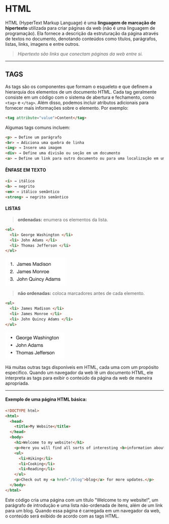 # HTML

HTML (HyperText Markup Language) é uma **linguagem de marcação de hipertexto** utilizada para criar páginas da web (não é uma linguagem de programação). Ela fornece a descrição da estruturação da página através de textos no documento, denotando conteúdos como títulos, parágrafos, listas, links, imagens e entre outros.

> *Hipertexto são links que conectam páginas da web entre si.*

---

## TAGS

As tags são os componentes que formam o esqueleto e que definem a hierarquia dos elementos de um documento HTML. Cada tag geralmente consiste em um código com o sistema de abertura e fechamento, como `<tag>` e `</tag>`. Além disso, podemos incluir atributos adicionais para fornecer mais informações sobre o elemento. 
Por exemplo:

```html
<tag attribute="value">Content</tag>
```

Algumas tags comuns incluem:

```html
<p> → Define um parágrafo
<br> → Adiciona uma quebra de linha
<img> → Insere uma imagem
<div> → Define uma divisão ou seção em um documento
<a> → Define um link para outro documento ou para uma localização em um mesmo documento
```
#### ÊNFASE EM TEXTO
```html
<i> → itálico
<b> → negrito
<em> → itálico semântico
<strong> → negrito semântico
```

#### LISTAS
> **ordenadas:** enumera os elementos da lista.
```html
<ol>
  <li> George Washington </li>
  <li> John Adams </li>
  <li> Thomas Jefferson </li>
</ol>
```
<img src="../html/assets/images/lista-ordenada.png">

> **não ordenadas:** coloca marcadores antes de cada elemento.
```html
<ul>
  <li> James Madison </li>
  <li> James Monroe </li>
  <li> John Quincy Adams </li>
</ul>
```
<img src="../html/assets/images/lista-naoordenada.png">

Há muitas outras tags disponíveis em HTML, cada uma com um propósito específico. Quando um navegador da web lê um documento HTML, ele interpreta as tags para exibir o conteúdo da página da web de maneira apropriada.

---

#### Exemplo de uma página HTML básica:

```html
<!DOCTYPE html>
<html>
  <head>
    <title>My Website</title>
  </head>
  <body>
    <h1>Welcome to my website!</h1>
    <p>Here you will find all sorts of interesting <b>information about me</b> and <b>my hobbies</b>.</p>
    <ul>
      <li>Hiking</li>
      <li>Cooking</li>
      <li>Reading</li>
    </ul>
    <p>Check out my <a href="/blog">blog</a> for more updates.</p>
  </body>
</html>
```

Este código cria uma página com um título "Welcome to my website!", um parágrafo de introdução e uma lista não-ordenada de itens, além de um link para um blog. Quando essa página é carregada em um navegador da web, o conteúdo será exibido de acordo com as tags HTML.
